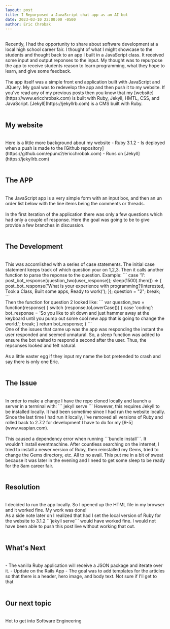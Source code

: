 ```yaml
---
layout: post
title: I Repurposed a JavaScript chat app as an AI bot
date: 2023-03-10 22:00:00 -0500
author: Eric Chrobak
---
```

<br>
Recently, I had the opportunity to share about software development at a local high school career fair. I thought of what I might showcase to the students and thought back to an app I built in a JavaScript class. It received some input and output reponses to the input. My thought was to repurpose the app to receive students reason to learn programming, what they hope to learn, and give some feedback.
<br><br>
The app itself was a simple front end application built with JavaScript and JQuery. My goal was to redevelop the app and then push it to my website. If you've read any of my previous posts then you know that my [website](https://www.ericchrobak.com) is built with Ruby, Jekyll, HMTL, CSS, and JavaScript. [Jekyll](https://jekyllrb.com) is a CMS built with Ruby. 
<br><br>

## **My website**
<br>
Here is a little more background about my website
- Ruby 3.1.2
- Is deployed when a push is made to the [Github repository](https://github.com/epunx2/ericchrobak.com)
- Runs on [Jekyll](https://jekyllrb.com)
<br><br>

## **The APP**
<br>
The JavaScript app is a very simple form with an input box, and then an un order list below with the line items being the comments or threads.
<br><br>
In the first iteration of the application there was only a few questions which had only a couple of response. Here the goal was going to be to give provide a few branches in discussion. 
<br><br>


## **The Development**
<br>
This was accomlished with a series of case statements. The initial case statement keeps track of which question your on 1,2,3. Then it calls another function to parse the reponse to the question. 
Example:
```
case '1':
  post_bot_response(question_two(user_response));
  sleep(1500).then(() => {
    post_bot_response('What is your experience with programming?(Interested, Took a Class, Built some apps, Ready to work)');
  });
  question = "2";
  break;
```
<br>
Then the function for question 2 looked like:
```
var question_two = function(response) {
  switch (response.toLowerCase()) {
    case 'coding':
      bot_response = 'So you like to sit down and just hammer away at the keyboard until you pump out some cool new app that is going to change the world.';
      break;
  }
  return bot_response;
}
```
<br>
One of the issues that came up was the app was responding the instant the user responded and seemed unnatural. So, a sleep function was added to ensure the bot waited to respond a second after the user. Thus, the repsonses looked and felt natural.
<br><br>
As a little easter egg if they input my name the bot pretended to crash and say there is only one Eric. 
<br><br>

## **The Issue**
<br>
In order to make a change I have the repo cloned locally and launch a server in a terminal with:
```
jekyll serve
```
However, this requires Jekyll to be installed locally. It had been sometime since I had run the website locally. Since the last time I had run it locally, I've removed all versions of Ruby and rolled back to 2.7.2 for development I have to do for my [9-5](www.vaspian.com). 
<br><br>
This caused a dependency error when running ```bundle install```. It wouldn't install eventmachine. After countless searching on the internet, I tried to install a newer version of Ruby, then reinstalled my Gems, tried to change the Gems directory, etc. All to no avail. This put me in a bit of sweat because it was later in the evening and I need to get some sleep to be ready for the 8am career fair.
<br><br>

## **Resolution**
<br>
I decided to run the app locally. So I opened up the HTML file in my browser and it worked fine. My work was done!
<br>
As a side note later on I realized that had I set the local version of Ruby for the website to 3.1.2 ```jekyll serve``` would have worked fine. I would not have been able to push this post live without working that out.
<br><br>

## **What's Next**
<br>
- The vanilla Ruby application will receive a JSON package and iterate over it.
- Update on the Rails App - The goal was to add templates for the articles so that there is a header, hero image, and body text. Not sure if I'll get to that
<br><br>

## **Our next topic**
<br>
Hot to get into Software Engineering